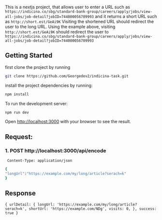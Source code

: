 This is a nextjs project, that allows user to enter a URL such as `https://indicina.co/sbg/standard-bank-group/careers/apply/jobs/view-all-jobs/job-detail?jobID=744000056709993` and it returns a
short URL such as `http://short.est/GeAi9K` Visiting the shortened URL should redirect the user to the long
URL. Using the example above, visiting `http://short.est/GeAi9K` should redirect the user to
`https://indicina.co/sbg/standard-bank-group/careers/apply/jobs/view-all-jobs/job-detail?jobID=744000056709993`


## Getting Started
first clone the project by running 

```bash
git clone https://github.com/Georgedev2/indicina-task.git

```

install the project dependencies by running:

```bash
npm install 

```
To run the development server:

```bash
npm run dev

```

Open [http://localhost:3000](http://localhost:3000) with your browser to see the result.

## Request:
### 1. POST http://localhost:3000/api/encode
`` 
Content-Type: application/json
``

```bash
{
"longUrl":"https://example.com/my/long/article?serach=k"
}
```

## Response

``
{
  urlDetail: {
    longUrl: 'https://example.com/my/long/article?serach=k',
    shortUrl: 'https://example.com/NDg',
    visits: 0,
  },
  success: true
}
``